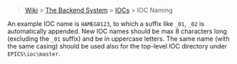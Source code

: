 > [Wiki](Home) > [The Backend System](The-Backend-System) > [IOCs](IOCs) > IOC Naming

An example IOC name is `HAMEG8123`, to which a suffix like `_01`, `_02` is automatically appended. New IOC names should be max 8 characters long (excluding the `_01` suffix) and be in uppercase letters. The same name (with the same casing) should be used also for the top-level IOC directory under `EPICS\ioc\master`.


